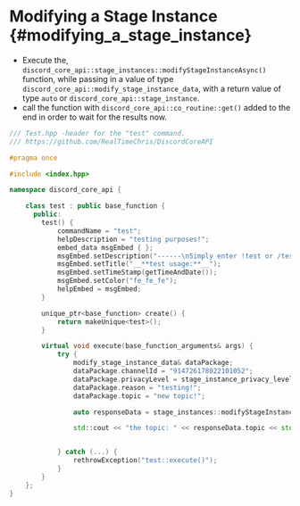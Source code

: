 Modifying a Stage Instance {#modifying_a_stage_instance}
============
- Execute the, `discord_core_api::stage_instances::modifyStageInstanceAsync()` function, while passing in a value of type `discord_core_api::modify_stage_instance_data`, with a return value of type `auto` or `discord_core_api::stage_instance`.
- call the function with `discord_core_api::co_routine::get()` added to the end in order to wait for the results now.

```cpp
/// Test.hpp -header for the "test" command.
/// https://github.com/RealTimeChris/DiscordCoreAPI

#pragma once

#include <index.hpp>

namespace discord_core_api {

	class test : public base_function {
	  public:
		test() {
			commandName = "test";
			helpDescription = "testing purposes!";
			embed_data msgEmbed { };
			msgEmbed.setDescription("------\nSimply enter !test or /test!\n------");
			msgEmbed.setTitle("__**test usage:**__");
			msgEmbed.setTimeStamp(getTimeAndDate());
			msgEmbed.setColor("fe_fe_fe");
			helpEmbed = msgEmbed;
		}

		unique_ptr<base_function> create() {
			return makeUnique<test>();
		}

		virtual void execute(base_function_arguments& args) {
			try {
				modify_stage_instance_data& dataPackage;
				dataPackage.channelId = "914726178022101052";
				dataPackage.privacyLevel = stage_instance_privacy_level::GUILD_ONLY;
				dataPackage.reason = "testing!";
				dataPackage.topic = "new topic!";

				auto responseData = stage_instances::modifyStageInstanceAsync(const dataPackage).get();

				std::cout << "the topic: " << responseData.topic << std::endl;


			} catch (...) {
				rethrowException("test::execute()");
			}
		}
	};
}
```

